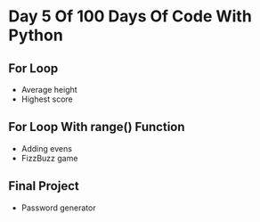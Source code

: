 # Day 5 Of 100 Days Of Code With Python

## For Loop

- Average height
- Highest score

## For Loop With range() Function

- Adding evens
- FizzBuzz game

## Final Project

- Password generator

